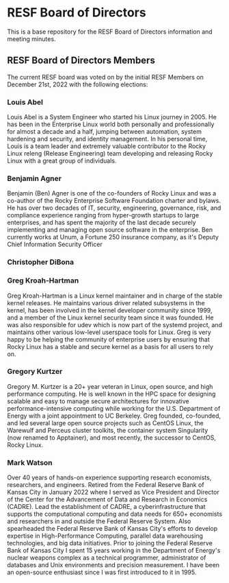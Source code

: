 # RESF Board of Directors

This is a base repository for the RESF Board of Directors information and
meeting minutes.



## RESF Board of Directors Members
The current RESF board was voted on by the initial RESF Members on December
21st, 2022 with the following elections:

### Louis Abel
Louis Abel is a System Engineer who started his Linux journey in 2005. He has been in the Enterprise Linux world both personally and professionally for almost a decade and a half, jumping between automation, system hardening and security, and identity management. In his personal time, Louis is a team leader and extremely valuable contributor to the Rocky Linux releng (Release Engineering) team developing and releasing Rocky Linux with a great group of individuals.

### Benjamin Agner
Benjamin (Ben) Agner is one of the co-founders of Rocky Linux and was a co-author of the Rocky Enterprise Software Foundation charter and bylaws.  He has over two decades of IT, security, engineering, governance, risk, and compliance experience ranging from hyper-growth startups to large enterprises, and has spent the majority of the last decade securely implementing and managing open source software in the enterprise.  Ben currently works at Unum, a Fortune 250 insurance company, as it's Deputy Chief Information Security Officer

### Christopher DiBona

### Greg Kroah-Hartman
Greg Kroah-Hartman is a Linux kernel maintainer and in charge of the stable kernel releases. He maintains various driver related
subsystems in the kernel, has been involved in the kernel developer community since 1999, and a member of the Linux kernel security team since it was founded. He was also responsible for udev which is now part of the systemd project, and maintains other various low-level userspace tools for Linux. Greg is very happy to be helping the community of enterprise users by ensuring that Rocky
Linux has a stable and secure kernel as a basis for all users to rely on.

### Gregory Kurtzer
Gregory M. Kurtzer is a 20+ year veteran in Linux, open source, and high performance computing. He is well known in the HPC space for designing scalable and easy to manage secure architectures for innovative performance-intensive computing while working for the U.S. Department of Energy with a joint appointment to UC Berkeley. Greg founded, co-founded, and led several large open source projects such as CentOS Linux, the Warewulf and Perceus cluster toolkits, the container system Singularity (now renamed to Apptainer), and most recently, the successor to CentOS, Rocky Linux.

### Mark Watson
Over 40 years of hands-on experience supporting research economists, researchers, and engineers. Retired from the Federal Reserve Bank of Kansas City in January 2022 where I served as Vice President and Director of the Center for the Advancement of Data and Research in Economics (CADRE).  Lead the establishment of CADRE, a cyberinfrastructure that supports the computational computing and data needs for 650+ economists and researchers in and outside the Federal Reserve System.  Also spearheaded the Federal Reserve Bank of Kansas City's efforts to develop expertise in High-Performance Computing, parallel data warehousing technologies, and big data initiatives.  Prior to joining the Federal Reserve Bank of Kansas City I spent 15 years working in the Department of Energy's nuclear weapons complex as a technical programmer, administrator of databases and Unix environments and precision measurement.   I have been an open-source enthusiast since I was first introduced to it in 1995.
